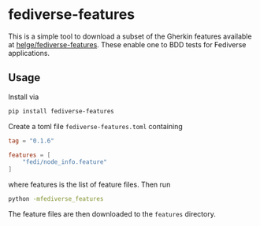 # fediverse-features

This is a simple tool to download a subset of the
Gherkin features available at
[helge/fediverse-features](https://codeberg.org/helge/fediverse-features).
These enable one to BDD tests for Fediverse
applications.

## Usage

Install via

```bash
pip install fediverse-features
```

Create a toml file `fediverse-features.toml` containing

```toml
tag = "0.1.6"

features = [
    "fedi/node_info.feature"
]
```

where features is the list of feature files. Then
run

```bash
python -mfediverse_features
```

The feature files are then downloaded to the `features`
directory.
